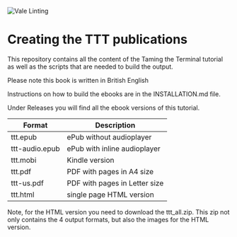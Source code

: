 ![Vale Linting](https://github.com/hepabolu/ttt/workflows/Linting/badge.svg)

# Creating the TTT publications

This repository contains all the content of the Taming the Terminal tutorial as well as the scripts that are needed to build the output.

Please note this book is written in British English

Instructions on how to build the ebooks are in the INSTALLATION.md file.

Under Releases you will find all the ebook versions of this tutorial.

| Format         | Description                   |
| -------------- | ----------------------------- |
| ttt.epub       | ePub without audioplayer      |
| ttt-audio.epub | ePub with inline audioplayer  |
| ttt.mobi       | Kindle version                |
| ttt.pdf        | PDF with pages in A4 size     |
| ttt-us.pdf     | PDF with pages in Letter size |
| ttt.html       | single page HTML version      |

Note, for the HTML version you need to download the ttt_all.zip. This zip not only contains the 4 output formats, but also the images for the HTML version.
